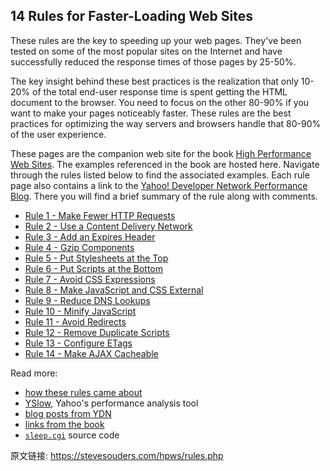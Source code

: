 ## 14 Rules for Faster-Loading Web Sites

These rules are the key to speeding up your web pages. They've been tested on some of the most popular sites on the Internet and have successfully reduced the response times of those pages by 25-50%.

The key insight behind these best practices is the realization that only 10-20% of the total end-user response time is spent getting the HTML document to the browser. You need to focus on the other 80-90% if you want to make your pages noticeably faster. These rules are the best practices for optimizing the way servers and browsers handle that 80-90% of the user experience.

These pages are the companion web site for the book [High Performance Web Sites](http://www.amazon.com/gp/product/0596529309?ie=UTF8&tag=stevsoud-20&linkCode=as2&camp=1789&creative=9325&creativeASIN=0596529309). The examples referenced in the book are hosted here. Navigate through the rules listed below to find the associated examples. Each rule page also contains a link to the [Yahoo! Developer Network Performance Blog](http://developer.yahoo.com/performance/rules.html). There you will find a brief summary of the rule along with comments.

- [Rule 1 - Make Fewer HTTP Requests](https://stevesouders.com/hpws/rule-min-http.php)
- [Rule 2 - Use a Content Delivery Network](https://stevesouders.com/hpws/rule-cdn.php)
- [Rule 3 - Add an Expires Header](https://stevesouders.com/hpws/rule-expires.php)
- [Rule 4 - Gzip Components](https://stevesouders.com/hpws/rule-gzip.php)
- [Rule 5 - Put Stylesheets at the Top](https://stevesouders.com/hpws/rule-css-top.php)
- [Rule 6 - Put Scripts at the Bottom](https://stevesouders.com/hpws/rule-js-bottom.php)
- [Rule 7 - Avoid CSS Expressions](https://stevesouders.com/hpws/rule-expr.php)
- [Rule 8 - Make JavaScript and CSS External](https://stevesouders.com/hpws/rule-inline.php)
- [Rule 9 - Reduce DNS Lookups](https://stevesouders.com/hpws/rule-dns.php)
- [Rule 10 - Minify JavaScript](https://stevesouders.com/hpws/rule-minify.php)
- [Rule 11 - Avoid Redirects](https://stevesouders.com/hpws/rule-redir.php)
- [Rule 12 - Remove Duplicate Scripts](https://stevesouders.com/hpws/rule-js-dupes.php)
- [Rule 13 - Configure ETags](https://stevesouders.com/hpws/rule-etags.php)
- [Rule 14 - Make AJAX Cacheable](https://stevesouders.com/hpws/rule-ajax.php)

Read more:

- [how these rules came about](https://stevesouders.com/hpws/index.php)
- [YSlow](http://developer.yahoo.com/yslow/), Yahoo's performance analysis tool
- [blog posts from YDN](http://stevesouders.com/dev/efws/blogposts.php)
- [links from the book](https://stevesouders.com/hpws/links.php)
- [`sleep.cgi`](https://stevesouders.com/hpws/sleep.txt) source code


原文链接: <https://stevesouders.com/hpws/rules.php>

